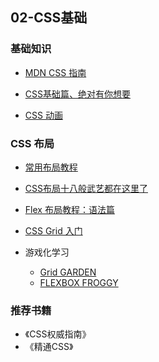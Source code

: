 ## 02-CSS基础

### 基础知识

- [MDN CSS 指南](https://developer.mozilla.org/zh-CN/docs/Web/Guide/CSS/CSS%E5%9F%BA%E7%A1%80)

- [CSS基础篇、绝对有你想要](https://www.cnblogs.com/suoning/p/5625582.html)

- [CSS 动画](https://segmentfault.com/a/1190000006699023)

### CSS 布局

- [常用布局教程](http://zh.learnlayout.com/)

- [CSS布局十八般武艺都在这里了](https://segmentfault.com/a/1190000008789039#articleHeader1)

- [Flex 布局教程：语法篇](http://www.ruanyifeng.com/blog/2015/07/flex-grammar.html)

- [CSS Grid 入门](https://zhuanlan.zhihu.com/p/26757425)

- 游戏化学习
  - [Grid GARDEN](http://cssgridgarden.com/#zh-cn)
  - [FLEXBOX FROGGY](http://flexboxfroggy.com/#zh-cn)

### 推荐书籍

- 《CSS权威指南》
- 《精通CSS》
